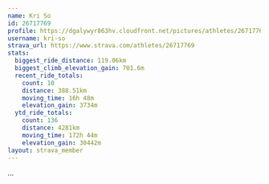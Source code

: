 ```yaml
---
name: Kri So
id: 26717769
profile: https://dgalywyr863hv.cloudfront.net/pictures/athletes/26717769/7761026/13/large.jpg
username: kri-so
strava_url: https://www.strava.com/athletes/26717769
stats:
  biggest_ride_distance: 119.06km
  biggest_climb_elevation_gain: 701.6m
  recent_ride_totals:
    count: 10
    distance: 388.51km
    moving_time: 16h 48m
    elevation_gain: 3734m
  ytd_ride_totals:
    count: 136
    distance: 4281km
    moving_time: 172h 44m
    elevation_gain: 30442m
layout: strava_member
--- 
```

...
